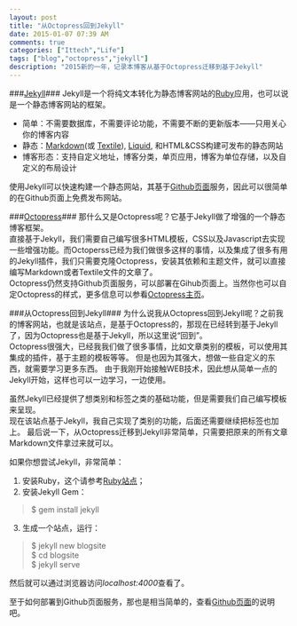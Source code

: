 ```yaml
---
layout: post
title: "从Octopress回到Jekyll"
date: 2015-01-07 07:39 AM
comments: true
categories: ["Ittech","Life"]
tags: ["blog","octopress","jekyll"]
description: "2015新的一年，记录本博客从基于Octopress迁移到基于Jekyll"
---
```


###[Jekyll][jekyll_link]###
Jekyll是一个将纯文本转化为静态博客网站的[Ruby][ruby_link]应用，也可以说是一个静态博客网站的框架。   
+ 简单：不需要数据库，不需要评论功能，不需要不断的更新版本——只用关心你的博客内容   
+ 静态：[Markdown][markdown_link](或 [Textile][textile_link]), [Liquid][liquid_link], 和HTML&CSS构建可发布的静态网站   
+ 博客形态：支持自定义地址，博客分类，单页应用，博客为单位存储，以及自定义的布局设计   
<!-- more -->

使用Jekyll可以快速构建一个静态网站，其基于[Github页面][githubpages_link]服务，因此可以很简单的在Github页面上免费发布网站。   
   
###[Octopress][octopress_link]###
那什么又是Octopress呢？它基于Jekyll做了增强的一个静态博客框架。   
直接基于Jekyll，我们需要自己编写很多HTML模板，CSS以及Javascript去实现一些增强功能。而Octoperss已经为我们做很多这样的事情，以及集成了很多有用的Jekyll插件，我们只需要克隆Octopress，安装其依赖和主题文件，就可以直接编写Markdown或者Textile文件的文章了。   
Octopress仍然支持Github页面服务，可以部署在Gihub页面上。当然你也可以自定Octopress的样式，更多信息可以参看[Octopress主页][octopress_link]。   
   
###从Octopress回到Jekyll###
为什么说我从Octopress回到Jekyll呢？之前我的博客网站，也就是该站点，是基于Octopress的，那现在已经转到基于Jekyll了，因为Octopress也是基于Jekyll，所以这里说“回到”。   
Octopress很强大，已经我我们做了很多事情，比如文章类别的模板，可以使用其集成的插件，基于主题的模板等等。 但是也因为其强大，想做一些自定义的东西，就需要学习更多东西。 由于我刚开始接触WEB技术，因此想从简单一点的Jekyll开始，这样也可以一边学习，一边使用。   
   
虽然Jekyll已经提供了想类别和标签之类的基础功能，但是需要我们自己编写模板来呈现。   
现在该站点基于Jekyll，我自己实现了类别的功能，后面还需要继续把标签也加上。
最后说一下，从Octopress迁移到Jekyll非常简单，只需要把原来的所有文章Markdown文件拿过来就可以。
   
如果你想尝试Jekyll，非常简单：   
1. 安装Ruby，这个请参考[Ruby站点][ruby_link]；   
2. 安装Jekyll Gem：   
> $ gem install jekyll   
   
3. 生成一个站点，运行：
> $ jekyll new blogsite   
> $ cd blogsite   
> $ jekyll serve   
   
然后就可以通过浏览器访问*localhost:4000*查看了。

至于如何部署到Github页面服务，那也是相当简单的，查看[Github页面][githubpages_link]的说明吧。   

[jekyll_link]: http://jekyllcn.com/
[octopress_link]: http://octopress.org/
[ruby_link]: https://www.ruby-lang.org/en/
[markdown_link]: http://daringfireball.net/projects/markdown/
[textile_link]: http://redcloth.org/textile/
[liquid_link]: http://wiki.shopify.com/Liquid
[githubpages_link]: https://pages.github.com/

